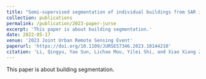 ```yaml
---
title: "Semi-supervised segmentation of individual buildings from SAR imagery"
collection: publications
permalink: /publication/2023-paper-jurse
excerpt: 'This paper is about building segmentation.'
date: 2022-05-17
venue: '2023 Joint Urban Remote Sensing Event'
paperurl: 'https://doi.org/10.1109/JURSE57346.2023.10144210'
citation: 'Li, Qingyu, Yao Sun, Lichao Mou, Yilei Shi, and Xiao Xiang Zhu. "Semi-supervised segmentation of individual buildings from SAR imagery." In 2023 Joint Urban Remote Sensing Event (JURSE), pp. 1-4. IEEE, 2023.'
---
```

This paper is about building segmentation.
